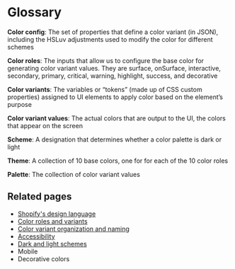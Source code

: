 # Glossary

**Color config**: The set of properties that define a color variant (in JSON), including the HSLuv adjustments used to modify the color for different schemes

**Color roles**: The inputs that allow us to configure the base color for generating color variant values. They are surface, onSurface, interactive, secondary, primary, critical, warning, highlight, success, and decorative

**Color variants**: The variables or “tokens” (made up of CSS custom properties) assigned to UI elements to apply color based on the element’s purpose

**Color variant values**: The actual colors that are output to the UI, the colors that appear on the screen

**Scheme**: A designation that determines whether a color palette is dark or light

**Theme**: A collection of 10 base colors, one for for each of the 10 color roles

**Palette**: The collection of color variant values

## Related pages

- [Shopify's design language](/design-language-documentation/index.md)
- [Color roles and variants](/design-language-documentation/color-roles-and-variants.md)
- [Color variant organization and naming](/design-language-documentation/organization-and-naming.md)
- [Accessibility](/design-language-documentation/accessibility.md)
- [Dark and light schemes](/design-language-documentation/schemes.md)
- Mobile
- Decorative colors
